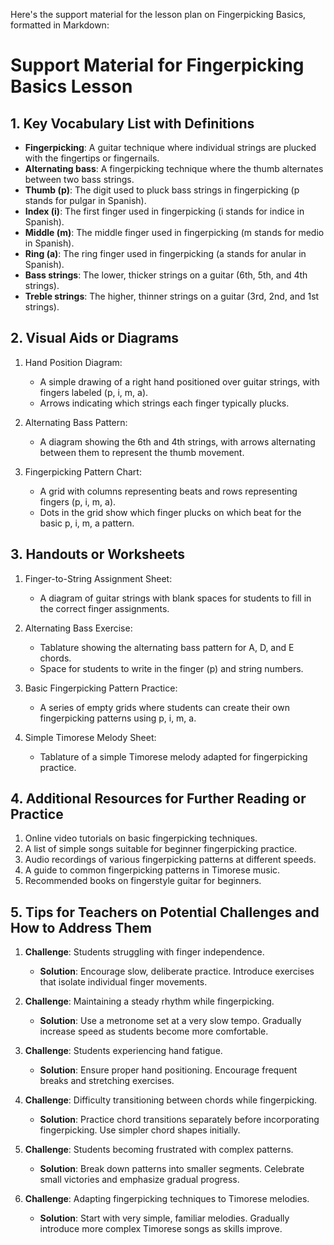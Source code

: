 Here's the support material for the lesson plan on Fingerpicking Basics, formatted in Markdown:

# Support Material for Fingerpicking Basics Lesson

## 1. Key Vocabulary List with Definitions

- **Fingerpicking**: A guitar technique where individual strings are plucked with the fingertips or fingernails.
- **Alternating bass**: A fingerpicking technique where the thumb alternates between two bass strings.
- **Thumb (p)**: The digit used to pluck bass strings in fingerpicking (p stands for pulgar in Spanish).
- **Index (i)**: The first finger used in fingerpicking (i stands for indice in Spanish).
- **Middle (m)**: The middle finger used in fingerpicking (m stands for medio in Spanish).
- **Ring (a)**: The ring finger used in fingerpicking (a stands for anular in Spanish).
- **Bass strings**: The lower, thicker strings on a guitar (6th, 5th, and 4th strings).
- **Treble strings**: The higher, thinner strings on a guitar (3rd, 2nd, and 1st strings).

## 2. Visual Aids or Diagrams

1. Hand Position Diagram:
   - A simple drawing of a right hand positioned over guitar strings, with fingers labeled (p, i, m, a).
   - Arrows indicating which strings each finger typically plucks.

2. Alternating Bass Pattern:
   - A diagram showing the 6th and 4th strings, with arrows alternating between them to represent the thumb movement.

3. Fingerpicking Pattern Chart:
   - A grid with columns representing beats and rows representing fingers (p, i, m, a).
   - Dots in the grid show which finger plucks on which beat for the basic p, i, m, a pattern.

## 3. Handouts or Worksheets

1. Finger-to-String Assignment Sheet:
   - A diagram of guitar strings with blank spaces for students to fill in the correct finger assignments.

2. Alternating Bass Exercise:
   - Tablature showing the alternating bass pattern for A, D, and E chords.
   - Space for students to write in the finger (p) and string numbers.

3. Basic Fingerpicking Pattern Practice:
   - A series of empty grids where students can create their own fingerpicking patterns using p, i, m, a.

4. Simple Timorese Melody Sheet:
   - Tablature of a simple Timorese melody adapted for fingerpicking practice.

## 4. Additional Resources for Further Reading or Practice

1. Online video tutorials on basic fingerpicking techniques.
2. A list of simple songs suitable for beginner fingerpicking practice.
3. Audio recordings of various fingerpicking patterns at different speeds.
4. A guide to common fingerpicking patterns in Timorese music.
5. Recommended books on fingerstyle guitar for beginners.

## 5. Tips for Teachers on Potential Challenges and How to Address Them

1. **Challenge**: Students struggling with finger independence.
   - **Solution**: Encourage slow, deliberate practice. Introduce exercises that isolate individual finger movements.

2. **Challenge**: Maintaining a steady rhythm while fingerpicking.
   - **Solution**: Use a metronome set at a very slow tempo. Gradually increase speed as students become more comfortable.

3. **Challenge**: Students experiencing hand fatigue.
   - **Solution**: Ensure proper hand positioning. Encourage frequent breaks and stretching exercises.

4. **Challenge**: Difficulty transitioning between chords while fingerpicking.
   - **Solution**: Practice chord transitions separately before incorporating fingerpicking. Use simpler chord shapes initially.

5. **Challenge**: Students becoming frustrated with complex patterns.
   - **Solution**: Break down patterns into smaller segments. Celebrate small victories and emphasize gradual progress.

6. **Challenge**: Adapting fingerpicking techniques to Timorese melodies.
   - **Solution**: Start with very simple, familiar melodies. Gradually introduce more complex Timorese songs as skills improve.